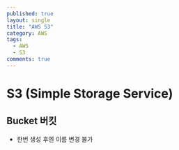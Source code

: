 ```yaml
---
published: true
layout: single
title: "AWS S3"
category: AWS
tags:
  - AWS
  - S3
comments: true
---
```


S3 (Simple Storage Service)
=============



## Bucket 버킷

- 한번 생성 후엔 이름 변경 불가





